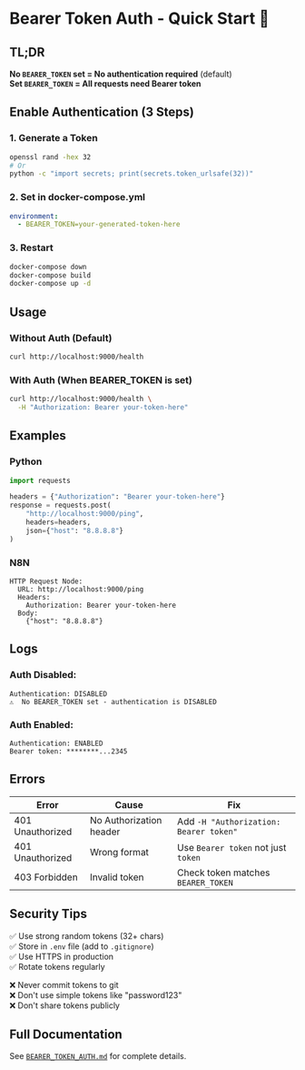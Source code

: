 # Bearer Token Auth - Quick Start 🔐

## TL;DR

**No `BEARER_TOKEN` set = No authentication required** (default)  
**Set `BEARER_TOKEN` = All requests need Bearer token**

## Enable Authentication (3 Steps)

### 1. Generate a Token

```bash
openssl rand -hex 32
# Or
python -c "import secrets; print(secrets.token_urlsafe(32))"
```

### 2. Set in docker-compose.yml

```yaml
environment:
  - BEARER_TOKEN=your-generated-token-here
```

### 3. Restart

```bash
docker-compose down
docker-compose build
docker-compose up -d
```

## Usage

### Without Auth (Default)

```bash
curl http://localhost:9000/health
```

### With Auth (When BEARER_TOKEN is set)

```bash
curl http://localhost:9000/health \
  -H "Authorization: Bearer your-token-here"
```

## Examples

### Python

```python
import requests

headers = {"Authorization": "Bearer your-token-here"}
response = requests.post(
    "http://localhost:9000/ping",
    headers=headers,
    json={"host": "8.8.8.8"}
)
```

### N8N

```
HTTP Request Node:
  URL: http://localhost:9000/ping
  Headers:
    Authorization: Bearer your-token-here
  Body:
    {"host": "8.8.8.8"}
```

## Logs

### Auth Disabled:
```
Authentication: DISABLED
⚠️  No BEARER_TOKEN set - authentication is DISABLED
```

### Auth Enabled:
```
Authentication: ENABLED
Bearer token: ********...2345
```

## Errors

| Error | Cause | Fix |
|-------|-------|-----|
| 401 Unauthorized | No Authorization header | Add `-H "Authorization: Bearer token"` |
| 401 Unauthorized | Wrong format | Use `Bearer token` not just `token` |
| 403 Forbidden | Invalid token | Check token matches `BEARER_TOKEN` |

## Security Tips

✅ Use strong random tokens (32+ chars)  
✅ Store in `.env` file (add to `.gitignore`)  
✅ Use HTTPS in production  
✅ Rotate tokens regularly  

❌ Never commit tokens to git  
❌ Don't use simple tokens like "password123"  
❌ Don't share tokens publicly  

## Full Documentation

See [`BEARER_TOKEN_AUTH.md`](./BEARER_TOKEN_AUTH.md) for complete details.
